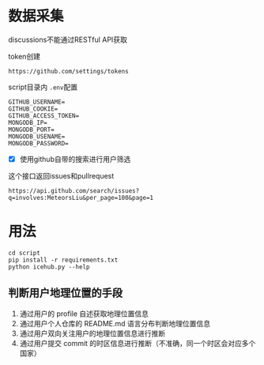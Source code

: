 # 数据采集

discussions不能通过RESTful API获取

token创建

```
https://github.com/settings/tokens
```

script目录内 `.env`配置

```
GITHUB_USERNAME=
GITHUB_COOKIE=
GITHUB_ACCESS_TOKEN=
MONGODB_IP=
MONGODB_PORT=
MONGODB_USENAME=
MONGODB_PASSWORD=

```

* [X] 使用github自带的搜索进行用户筛选

这个接口返回issues和pullrequest

```
https://api.github.com/search/issues?q=involves:MeteorsLiu&per_page=100&page=1
```

# 用法

```
cd script
pip install -r requirements.txt
python icehub.py --help
```

## 判断用户地理位置的手段
1. 通过用户的 profile 自述获取地理位置信息
2. 通过用户个人仓库的 README.md 语言分布判断地理位置信息
3. 通过用户双向关注用户的地理位置信息进行推断
4. 通过用户提交 commit 的时区信息进行推断（不准确，同一个时区会对应多个国家）
